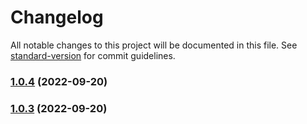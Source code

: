 # Changelog

All notable changes to this project will be documented in this file. See [standard-version](https://github.com/conventional-changelog/standard-version) for commit guidelines.

### [1.0.4](https://github.com/wojbach/nodeamf/compare/v1.0.3...v1.0.4) (2022-09-20)

### [1.0.3](https://github.com/wojbach/nodeamf/compare/v1.0.1...v1.0.3) (2022-09-20)
